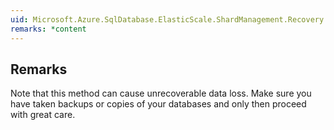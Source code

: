```yaml
---  
uid: Microsoft.Azure.SqlDatabase.ElasticScale.ShardManagement.Recovery.RecoveryManager.ResolveMappingDifferences  
remarks: *content  
---  
```

  
## Remarks  
 Note that this method can cause unrecoverable data loss. Make sure you have taken backups or copies              of your databases and only then proceed with great care.